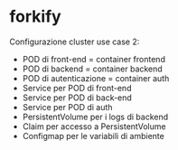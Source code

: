 # forkify

Configurazione cluster use case 2:

-   POD di front-end = container frontend
-   POD di backend = container backend
-   POD di autenticazione = container auth
-   Service per POD di front-end
-   Service per POD di back-end
-   Service per POD di auth
-   PersistentVolume per i logs di backend
-   Claim per accesso a PersistentVolume
-   Configmap per le variabili di ambiente
